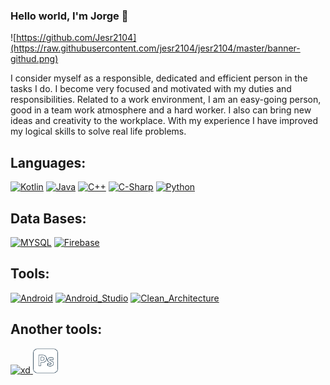 ### Hello world, I'm Jorge 👋

![https://github.com/Jesr2104](https://raw.githubusercontent.com/jesr2104/jesr2104/master/banner-githud.png)

I consider myself as a responsible, dedicated and efficient person in the tasks I do. I become very focused and motivated with my duties and responsibilities.
Related to a work environment, I am an easy-going person, good in a team work atmosphere and a hard worker. I also can bring new ideas and creativity to the workplace.
With my experience I have improved my logical skills to solve real life problems.

## Languages:
[![Kotlin](https://img.shields.io/badge/Kotlin-0095D5?style=for-the-badge&logo=kotlin&logoColor=white&labelColor=101010)]()
[![Java](https://img.shields.io/badge/Java-007396?style=for-the-badge&logo=java&logoColor=white&labelColor=101010)]()
[![C++](https://img.shields.io/badge/C++-00599c?style=for-the-badge&logo=c++&logoColor=white&labelColor=101010)]()
[![C-Sharp](https://img.shields.io/badge/CSharp-3a0093?style=for-the-badge&logo=csharp&logoColor=white&labelColor=101010)]()
[![Python](https://img.shields.io/badge/Python-005b00?style=for-the-badge&logo=python&logoColor=white&labelColor=101010)]()
<br>
## Data Bases: 
[![MYSQL](https://img.shields.io/badge/MYSQL-dd8a00?style=for-the-badge&logo=android&logoColor=white&labelColor=101010)]()
[![Firebase](https://img.shields.io/badge/Firebase-FFCA28?style=for-the-badge&logo=firebase&logoColor=white&labelColor=101010)]()
<br>
## Tools:
[![Android](https://img.shields.io/badge/Android-3DDC84?style=for-the-badge&logo=android&logoColor=white&labelColor=101010)]()
[![Android_Studio](https://img.shields.io/badge/Android_Studio-4285f4?style=for-the-badge&logo=android-studio&logoColor=white&labelColor=101010)]()
[![Clean_Architecture](https://img.shields.io/badge/Clean_Architecture-f4426c?style=for-the-badge&logo=android-studio&logoColor=white&labelColor=101010)]()
<br>
## Another tools:
<p align="left"> 
  <a href="https://www.adobe.com/products/xd.html" target="_blank"> 
    <img src="https://cdn.worldvectorlogo.com/logos/adobe-xd.svg" alt="xd" width="40" height="40"/> 
  </a>
  
  <a href="https://www.photoshop.com/en" target="_blank"> 
    <img src="https://raw.githubusercontent.com/devicons/devicon/master/icons/photoshop/photoshop-line.svg" alt="photoshop" width="40" height="40"/> 
  </a>  
</p>

